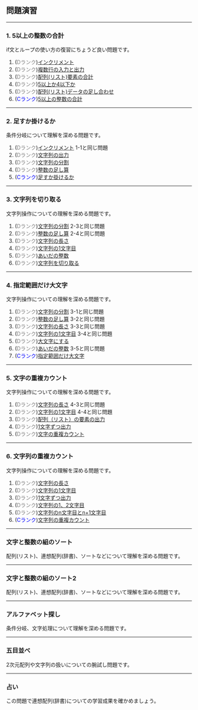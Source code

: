 ## 問題演習

---
### 1. 5以上の整数の合計  
if文とループの使い方の復習にちょうど良い問題です。
1. (<font color="gray">Dランク</font>)[インクリメント](../exercise/1_5以上の整数/11D_インクリメント.md)
2. (<font color="gray">Dランク</font>)[複数行の入力と出力](../exercise/1_5以上の整数/12D_複数行の入力と出力.md)
3. (<font color="gray">Dランク</font>)[配列(リスト)要素の合計](../exercise/1_5以上の整数/13D_配列(リスト)要素の合計.md)
4. (<font color="gray">Dランク</font>)[5以上か4以下か](../exercise/1_5以上の整数/14D_5以上か4以下か.md)
5. (<font color="gray">Dランク</font>)[配列(リスト)データの足し合わせ](../exercise/1_5以上の整数/15D_配列(リスト)データの足し合わせ.md)
6. (<font color="blue">Cランク</font>)[5以上の整数の合計](../exercise/1_5以上の整数/16C_5以上の整数の合計.md)

---
### 2. 足すか掛けるか
条件分岐について理解を深める問題です。
1. (<font color="gray">Dランク</font>)[インクリメント](../exercise/2_足すか掛けるか/21D_インクリメント.md) 1-1と同じ問題
2. (<font color="gray">Dランク</font>)[文字列の出力](../exercice/2_足すか掛けるか/22D_文字列の出力.md)
3. (<font color="gray">Dランク</font>)[文字列の分割](../exercice/2_足すか掛けるか/23D_文字列の分割.md)
4. (<font color="gray">Dランク</font>)[整数の足し算](../exercice/2_足すか掛けるか/24D_整数の足し算.md)
5. (<font color="blue">Cランク</font>)[足すか掛けるか](../exercice/2_足すか掛けるか/25C_足すか掛けるか.md)

---
### 3. 文字列を切り取る
文字列操作についての理解を深める問題です。
1. (<font color="gray">Dランク</font>)[文字列の分割](../exercice/3_文字列を切り取る/31D_文字列の分割.md) 2-3と同じ問題
2. (<font color="gray">Dランク</font>)[整数の足し算](../exercice/3_文字列を切り取る/32D_整数の足し算.md) 2-4と同じ問題
3. (<font color="gray">Dランク</font>)[文字列の長さ](../exercice/3_文字列を切り取る/33D_文字列の長さ.md)
4. (<font color="gray">Dランク</font>)[文字列の1文字目](../exercice/3_文字列を切り取る/34D_文字列の1列目.md)
5. (<font color="gray">Dランク</font>)[あいだの整数](../exercice/3_文字列を切り取る/35D_あいだの整数.md)
6. (<font color="gray">Dランク</font>)[文字列を切り取る](../exercice/3_文字列を切り取る/36D_文字列を切り取る.md)

---
### 4. 指定範囲だけ大文字  
文字列操作についての理解を深める問題です。
1. (<font color="gray">Dランク</font>)[文字列の分割](../exercice/4_指定範囲だけ大文字/41D_文字列の分割.md) 3-1と同じ問題
2. (<font color="gray">Dランク</font>)[整数の足し算](../exercice/4_指定範囲だけ大文字/42D_整数の足し算.md) 3-2と同じ問題
3. (<font color="gray">Dランク</font>)[文字列の長さ](../exercice/4_指定範囲だけ大文字/43D_文字列の長さ.md) 3-3と同じ問題
4. (<font color="gray">Dランク</font>)[文字列の1文字目](../exercice/4_指定範囲だけ大文字/44D_文字列の1文字目.md) 3-4と同じ問題
5. (<font color="gray">Dランク</font>)[大文字にする](../exercice/4_指定範囲だけ大文字/45D_大文字にする.md)
6. (<font color="gray">Dランク</font>)[あいだの整数](../exercice/4_指定範囲だけ大文字/46D_あいだの整数.md) 3-5と同じ問題
7. (<font color="blue">Cランク</font>)[指定範囲だけ大文字](../exercice/4_指定範囲だけ大文字/47C_指定範囲だけ大文字.md)

---
### 5. 文字の重複カウント  
文字列操作についての理解を深める問題です。
1. (<font color="gray">Dランク</font>)[文字列の長さ](../exercice/5_文字の重複カウント/51D_文字列の長さ.md) 4-3と同じ問題
2. (<font color="gray">Dランク</font>)[文字列の1文字目](../exercice/5_文字の重複カウント/52D_文字列の1列目.md) 4-4と同じ問題
3. (<font color="gray">Dランク</font>)[配列（リスト）の要素の出力](../exercice/5_文字の重複カウント/53D_配列（リスト）の要素の出力.md)
4. (<font color="gray">Dランク</font>)[1文字ずつ出力](../exercice/5_文字の重複カウント/54D_1文字ずつ出力.md)
5. (<font color="gray">Dランク</font>)[文字の重複カウント](../exercice/5_文字の重複カウント/55D_文字の重複カウント.md)

---
### 6. 文字列の重複カウント
文字列操作についての理解を深める問題です。
1. (<font color="gray">Dランク</font>)[文字列の長さ](../exercice/6_文字列の重複カウント/61D_文字列の長さ.md)
2. (<font color="gray">Dランク</font>)[文字列の1文字目](../exercice/6_文字列の重複カウント/62D_文字列の1文字目.md)
3. (<font color="gray">Dランク</font>)[1文字ずつ出力](../exercice/6_文字列の重複カウント/63D_1文字ずつ出力.md)
4. (<font color="gray">Dランク</font>)[文字列の1、2文字目](../exercice/6_文字列の重複カウント/64D_文字列の1、2文字目.md)
5. (<font color="gray">Dランク</font>)[文字列のn文字目とn+1文字目](../exercice/6_文字列の重複カウント/65D_文字列のn文字目とn+1文字目.md)
6. (<font color="blue">Cランク</font>)[文字列の重複カウント](../exercice/6_文字列の重複カウント/66C_文字列の重複カウント.md)

---
### 文字と整数の組のソート
配列(リスト)、連想配列(辞書)、ソートなどについて理解を深める問題です。

---
### 文字と整数の組のソート2
配列(リスト)、連想配列(辞書)、ソートなどについて理解を深める問題です。

---
### アルファベット探し
条件分岐、文字処理について理解を深める問題です。

---
### 五目並べ
2次元配列や文字列の扱いについての腕試し問題です。

---
### 占い
この問題で連想配列(辞書)についての学習成果を確かめましょう。